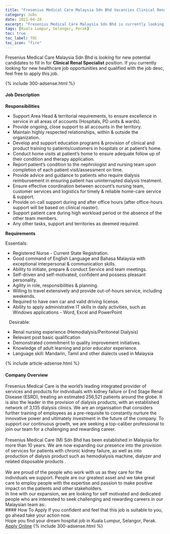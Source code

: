 ```yaml
---
title: "Fresenius Medical Care Malaysia Sdn Bhd Vacancies Clinical Renal Specialist" 
category: Jobs 
date: 2021-04-28 
excerpt: "Fresenius Medical Care Malaysia Sdn Bhd is currently looking for suitable person to fill in the Clinical Renal Specialist which positioned at Kuala Lumpur, Selangor, Perak" 
tags: [Kuala Lumpur, Selangor, Perak] 
toc: true 
toc_label: TOC 
toc_icon: "fire" 
--- 
```


<p>Fresenius Medical Care Malaysia Sdn Bhd is looking for new potential candidates to fill in for <b>Clinical Renal Specialist</b> position. If you currently looking for new healthcare job opportunities and qualified with the job desc, feel free to apply this job.
</p>{% include 300-adsense.html %} 
<div><div><h4>Job Description</h4></div><div><div><span><div><p><strong>Responsibilities</strong></p><ul><li>Support Area Head &amp; territorial requirements, to ensure excellence in service in all areas of accounts (Hospitals, PD units &amp; wards).</li><li>Provide ongoing, close support to all accounts in the territory.</li><li>Maintain highly respected relationships, within &amp; outside the organization.</li><li>Develop and support education programs &amp; provision of clinical and product training to patients/customers in hospitals or at patient&#8217;s home.</li><li>Conduct home visits at patient&#8217;s home to ensure adequate follow up of their condition and therapy application.</li><li>Report patient&#8217;s condition to the nephrologist and nursing team upon completion of each patient visit/assessment on time.</li><li>Provide advice and guidance to patients who require dialysis reimbursement in ensuring patient has uninterrupted dialysis treatment.</li><li>Ensure effective coordination between account&#8217;s nursing team, customer services and logistics for timely &amp; reliable home-care service &amp; support.</li><li>Provide on-call support during and after office hours (after office-hours support will be based on clinical roaster).</li><li>Support patient care during high workload period or the absence of the other team members.</li><li>Any other tasks, support and territories as deemed required.</li></ul><p><strong>Requirements</strong></p><p>Essentials:</p><ul><li>Registered Nurse - Current State Registration.</li><li>Good command of English Language and Bahasa Malaysia with exceptional interpersonal &amp; communication skills.</li><li>Ability to initiate, prepare &amp; conduct Service and team meetings.</li><li>Self-driven and self-motivated, confident and possess pleasant personality.</li><li>Agility in role, responsibilities &amp; planning.</li><li>Willing to travel extensively and provide out-of-hours service, including weekends.</li><li>Required to have own car and valid driving license.</li><li>Ability to apply administrative IT skills in daily activities, such as Windows applications - Word, Excel and PowerPoint</li></ul><p>&#160;&#160;&#160;Desirable:<strong>&#160;&#160;&#160;</strong></p><ul><li>Renal nursing experience (Hemodialysis/Peritoneal Dialysis)</li><li>Relevant post basic qualification</li><li>Demonstrated commitment to quality improvement initiatives.</li><li>Knowledge of adult learning and prior educator experience.</li><li>Language skill: Mandarin, Tamil and other dialects used in Malaysia</li></ul></div></span></div></div></div> 
{% include article-adsense.html %} 
<div><div><h4>Company Overview</h4></div><div><div><span><div><div>
<div>
		Fresenius Medical Care is the world&#8217;s leading integrated provider of services and products for individuals with kidney failure or End Stage Renal Disease (ESRD), treating an estimated 256,521 patients around the globe. It is also the leader in the provision of dialysis products, with an established network of 3,135 dialysis clinics. We are an organisation that considers further training of employees as a pre-requisite to constantly nurture the innovative power and ultimately investment in the future of the company. To support our continuous growth, we are seeking a top-caliber professional to join our team for a challenging and rewarding career.<br>
<br>
		Fresenius Medical Care (M) Sdn Bhd has been established in Malaysia for more than 10 years. We are now expanding our presence into the provision of services for patients with chronic kidney failure, as well as into production of dialysis product such as hemodialysis machine, dialyzer and related disposable products .<br>
<br>
		We are proud of the people who work with us as they care for the individuals we support. People are our greatest asset and we take great care to employ people with the expertise and passion to make positive impact on the patients and other stakeholders.</div>
<div>
		In line with our expansion, we are looking for self motivated and dedicated people who are interested to seek challenging and rewarding careers in our Malaysian team as:.</div>
</div></div></span></div></div></div> 
#### How To Apply 
If you confident and feel that this job is suitable to you, go ahead take your action now. <br/> 
Hope you find your dream hospital job in Kuala Lumpur, Selangor, Perak. <br/> 
<a href="https://www.jobstreet.com.my/en/job/clinical-renal-specialist-4550738?jobId=jobstreet-my-job-4550738" class="btn btn--warning" target="_blank" rel="nofollow noopenner">Apply Online</a> 
{% include 300-adsense.html %} 